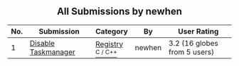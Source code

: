 ﻿<div align="center">

## All Submissions by newhen

</div>

No.  | Submission | Category | By   | User Rating
---- | ---------- | -------- | ---- | -----------
1 | [Disable Taskmanager<br />](https://github.com/Planet-Source-Code/newhen-disable-taskmanager__3-11882) | [Registry<br /><sup>C / C++</sup>](../ByCategory/registry__3-11.md) | newhen | 3.2 (16 globes from 5 users)
